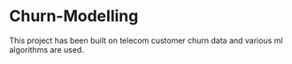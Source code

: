 # Churn-Modelling
This project has been built on telecom customer churn data and various ml algorithms are used.
